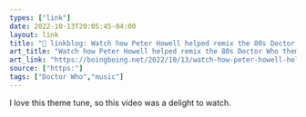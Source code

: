 ```yaml
---
types: ["link"]
date: 2022-10-13T20:05:45-04:00
layout: link
title: "🔗 linkblog: Watch how Peter Howell helped remix the 80s Doctor Who theme'"
art_title: "Watch how Peter Howell helped remix the 80s Doctor Who theme"
art_link: "https://boingboing.net/2022/10/13/watch-how-peter-howell-helped-remix-the-80s-doctor-who-theme.html"
source: ["https:"]
tags: ["Doctor Who","music"]
---
```

I love this theme tune, so this video was a delight to watch.
 
